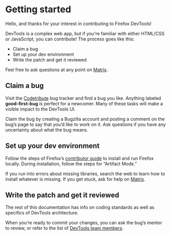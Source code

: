 # Getting started

Hello, and thanks for your interest in contributing to Firefox DevTools!

DevTools is a complex web app, but if you're familiar with either HTML/CSS or JavaScript, you can contribute! The process goes like this:

- Claim a bug
- Set up your dev environment
- Write the patch and get it reviewed

Feel free to ask questions at any point on [Matrix](https://chat.mozilla.org/#/room/#devtools:mozilla.org).

## Claim a bug

Visit the [Codetribute](https://codetribute.mozilla.org/projects/devtools) bug tracker and find a bug you like. Anything labeled **good-first-bug** is perfect for a newcomer. Many of these tasks will make a visible impact to the DevTools UI.

Claim the bug by creating a Bugzilla account and posting a comment on the bug’s page to say that you’d like to work on it. Ask questions if you have any uncertainty about what the bug means.

## Set up your dev environment

Follow the steps of Firefox’s [contributor guide](https://firefox-source-docs.mozilla.org/contributing/how_to_contribute_firefox.html) to install and run Firefox locally. During installation, follow the steps for “Artifact Mode.” 

If you run into errors about missing libraries, search the web to learn how to install whatever is missing. If you get stuck, ask for help on [Matrix](https://chat.mozilla.org/#/room/#devtools:mozilla.org).

## Write the patch and get it reviewed

The rest of this documentation has info on coding standards as well as specifics of DevTools architecture.

When you’re ready to commit your changes, you can ask the bug’s mentor to review, or refer to the list of [DevTools team members](https://firefox-dev.tools/#about-devtools).
